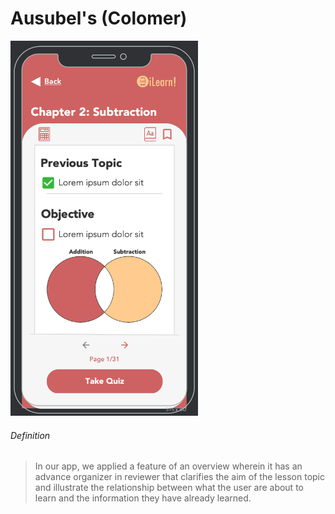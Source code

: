 # Ausubel's (Colomer)

<img src="../Images/overview.png" width="300" height="600"/>


###### Definition
> In our app, we applied a feature of an overview wherein it has an advance organizer in reviewer that clarifies the aim of the lesson topic and illustrate the relationship between what the user are about to learn and the information they have already learned.
